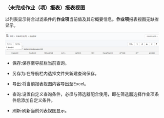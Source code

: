 ### （未完成作业（项）报表）报表视图
以列表显示符合过滤条件的**作业项**当前值及其它概要信息。**作业项**报表视图无缺省显示。

![](./images/报表视图.png)

* 保存:保存至导航栏当前查询。

* 另存为:在导航栏内选择文件夹新建查询保存。

* 导出:将当前报表视图内容导出至Excel。

* 查询:设置自定义查询条件，必须与筛选器配合使用，即在筛选器选择作业项条件后添加自定义条件。

* 刷新:刷新当前列表视图显示。